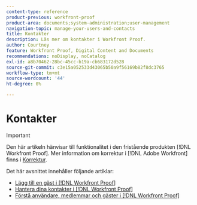 ```yaml
---
content-type: reference
product-previous: workfront-proof
product-area: documents;system-administration;user-management
navigation-topic: manage-your-users-and-contacts
title: Kontakter
description: Läs mer om kontakter i Workfront Proof.
author: Courtney
feature: Workfront Proof, Digital Content and Documents
recommendations: noDisplay, noCatalog
exl-id: a8b70462-28bc-45cc-b19a-cb683172d528
source-git-commit: c3e15a052533d43065b50a9f56169b82f8dc3765
workflow-type: tm+mt
source-wordcount: '44'
ht-degree: 0%

---
```


# Kontakter

>[!IMPORTANT]
>
>Den här artikeln hänvisar till funktionalitet i den fristående produkten [!DNL Workfront Proof]. Mer information om korrektur i [!DNL Adobe Workfront] finns i [Korrektur](../../../review-and-approve-work/proofing/proofing.md).

Det här avsnittet innehåller följande artiklar:

* [Lägg till en gäst i  [!DNL Workfront Proof]](../../../workfront-proof/wp-mnguserscontacts/contacts/add-guest.md)
* [Hantera dina kontakter i  [!DNL Workfront Proof]](../../../workfront-proof/wp-mnguserscontacts/contacts/manage-contacts.md)
* [Förstå användare, medlemmar och gäster i  [!DNL Workfront Proof]](../../../workfront-proof/wp-mnguserscontacts/contacts/use-members-guests.md)
